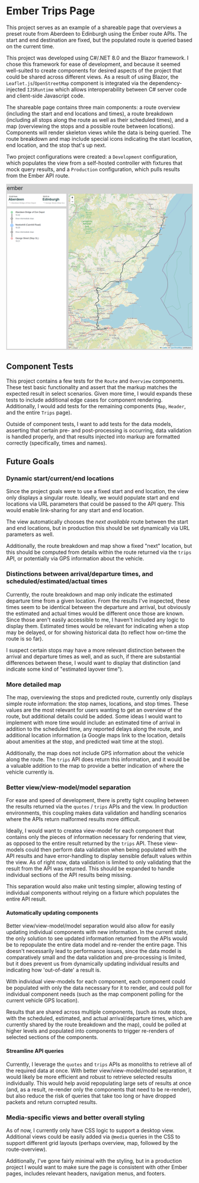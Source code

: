 # Ember Trips Page

This project serves as an example of a shareable page that overviews a preset route from Aberdeen to Edinburgh using the Ember route APIs. The start and end destination are fixed, but the populated route is queried based on the current time. 

This project was developed using C#/.NET 8.0 and the Blazor framework. I chose this framework for ease of development, and because it seemed well-suited to create components for desired aspects of the project that could be shared across different views. As a result of using Blazor, the `Leaflet.js`/`OpenStreetMap` component is integrated via the dependency-injected `IJSRuntime` which allows interoperability between C# server code and client-side Javascript code.

The shareable page contains three main components: a route overview (including the start and end locations and times), a route breakdown (including all stops along the route as well as their scheduled times), and a map (overviewing the stops and a possible route between locations). Components will render skeleton views while the data is being queried. The route breakdown and map include special icons indicating the start location, end location, and the stop that's up next.

Two project configurations were created: a `Development` configuration, which populates the view from a self-hosted controller with fixtures that mock query results, and a `Production` configuration, which pulls results from the Ember API route.

![image](page.png)

## Component Tests

This project contains a few tests for the `Route` and `Overview` components. These test basic functionality and assert that the markup matches the expected result in select scenarios. Given more time, I would expands these tests to include additional edge cases for component rendering. Additionally, I would add tests for the remaining components (`Map`, `Header`, and the entire `Trips` page). 

Outside of component tests, I want to add tests for the data models, asserting that certain pre- and post-processing is occurring, data validation is handled properly, and that results injected into markup are formatted correctly (specifically, times and names).

## Future Goals

### Dynamic start/current/end locations

Since the project goals were to use a fixed start and end location, the view only displays a singular route. Ideally, we would populate start and end locations via URL parameters that could be passed to the API query. This would enable link-sharing for any start and end location. 

The view automatically chooses the _next available_ route between the start and end locations, but in production this should be set dynamically via URL parameters as well.

Additionally, the route breakdown and map show a fixed "next" location, but this should be computed from details within the route returned via the `trips` API, or potentially via GPS information about the vehicle.

### Distinctions between arrival/departure times, and scheduled/estimated/actual times

Currently, the route breakdown and map only indicate the estimated departure time from a given location. From the results I've inspected, these times seem to be identical between the departure and arrival, but obviously the estimated and actual times would be different once those are known. Since those aren't easily accessible to me, I haven't included any logic to display them. Estimated times would be relevant for indicating when a stop may be delayed, or for showing historical data (to reflect how on-time the route is so far).

I suspect certain stops may have a more relevant distinction between the arrival and departure times as well, and as such, if there are substantial differences between these, I would want to display that distinction (and indicate some kind of "estimated layover time").

### More detailed map

The map, overviewing the stops and predicted route, currently only displays simple route information: the stop names, locations, and stop times. These values are the most relevant for users wanting to get an overview of the route, but additional details could be added. Some ideas I would want to implement with more time would include: an estimated time of arrival in addition to the scheduled time, any reported delays along the route, and additional location information (a Google maps link to the location, details about amenities at the stop, and predicted wait time at the stop).

Additionally, the map does not include GPS information about the vehicle along the route. The `trips` API does return this information, and it would be a valuable addition to the map to provide a better indication of where the vehicle currently is.

### Better view/view-model/model separation

For ease and speed of development, there is pretty tight coupling between the results returned via the `quotes` / `trips` APIs and the view. In production environments, this coupling makes data validation and handling scenarios where the APIs return malformed results more difficult. 

Ideally, I would want to createa view-model for each component that contains only the pieces of information necessary for rendering that view, as opposed to the entire result returned by the `trips` API. These view-models could then perform data validation when being populated with the API results and have error-handling to display sensible default values within the view. As of right now, data validation is limited to only validating that the result from the API was returned. This should be expanded to handle individual sections of the API results being missing.

This separation would also make unit testing simpler, allowing testing of individual components without relying on a fixture which populates the entire API result.

#### Automatically updating components

Better view/view-model/model separation would also allow for easily updating individual components with new information. In the current state, the only solution to see updated information returned from the APIs would be to repopulate the entire data model and re-render the entire page. This doesn't necessarily lead to performance issues, since the data model is comparatively small and the data validation and pre-processing is limited, but it does prevent us from dynamically updating individual results and indicating how 'out-of-date' a result is.

With individual view-models for each component, each component could be populated with only the data necessary for it to render, and could poll for individual component needs (such as the map component polling for the current vehicle GPS location). 

Results that are shared across multiple components, (such as route stops, with the scheduled, estimated, and actual arrival/departure times, which are currently shared by the route breakdown and the map), could be polled at higher levels and populated into components to trigger re-renders of selected sections of the components.

#### Streamline API queries

Currently, I leverage the `quotes` and `trips` APIs as monoliths to retrieve all of the required data at once. With better view/view-model/model separation, it would likely be more efficient and robust to retrieve selected results individually. This would help avoid repopulating large sets of results at once (and, as a result, re-render only the components that need to be re-render), but also reduce the risk of queries that take too long or have dropped packets and return corrupted results.

### Media-specific views and better overall styling

As of now, I currently only have CSS logic to support a desktop view. Additional views could be easily added via `@media` queries in the CSS to support different grid layouts (perhaps overview, map, followed by the route-overview).

Additionally, I've gone fairly minimal with the styling, but in a production project I would want to make sure the page is consistent with other Ember pages, includes relevant headers, navigation menus, and footers.